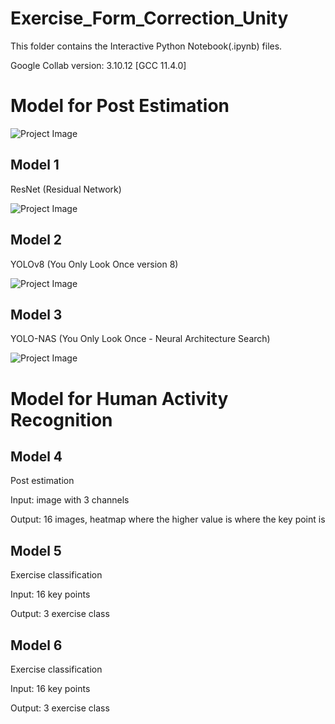 # Exercise_Form_Correction_Unity

This folder contains the Interactive Python Notebook(.ipynb) files. 

Google Collab version: 3.10.12 [GCC 11.4.0]

# Model for Post Estimation

![Project Image](https://github.com/Abyza/Project_Exercise_Posture_Correction/blob/main/Research_Paper/Image_Results/output_ResNet.jpg)

## Model 1
ResNet (Residual Network)

![Project Image](https://github.com/Abyza/Project_Exercise_Posture_Correction/blob/main/Research_Paper/Image_Results/output_ResNet.jpg)

## Model 2
YOLOv8 (You Only Look Once version 8)

![Project Image](https://github.com/Abyza/Project_Exercise_Posture_Correction/blob/main/Research_Paper/Image_Results/output_YOLOv8.jpg)

## Model 3
YOLO-NAS (You Only Look Once - Neural Architecture Search)

![Project Image](https://github.com/Abyza/Project_Exercise_Posture_Correction/blob/main/Research_Paper/Image_Results/output_YOLO_NAS.jpg)

# Model for Human Activity Recognition

## Model 4
Post estimation

Input: image with 3 channels

Output: 16 images, heatmap where the higher value is where the key point is 

## Model 5
Exercise classification

Input: 16 key points

Output: 3 exercise class

## Model 6
Exercise classification

Input: 16 key points

Output: 3 exercise class


